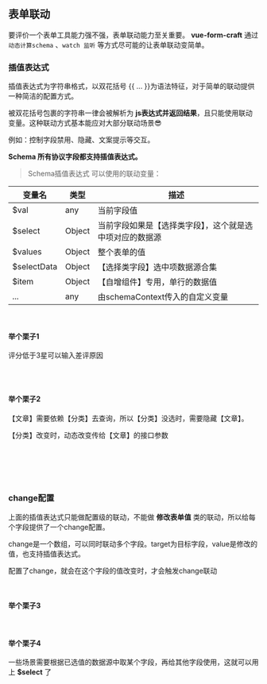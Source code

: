 ## 表单联动

要评价一个表单工具能力强不强，表单联动能力至关重要。 **vue-form-craft** 通过`动态计算schema` 、`watch 监听` 等方式尽可能的让表单联动变简单。


### 插值表达式

插值表达式为字符串格式，以双花括号 {{ ... }}为语法特征，对于简单的联动提供一种简洁的配置方式。

被双花括号包裹的字符串一律会被解析为 **js表达式并返回结果**，且只能使用联动变量。这种联动方式基本能应对大部分联动场景😎

例如：控制字段禁用、隐藏、文案提示等交互。

**Schema 所有协议字段都支持插值表达式。**

> Schema插值表达式 可以使用的联动变量：

| 变量名      | 类型   | 描述                                                     |
| ----------- | ------ | -------------------------------------------------------- |
| $val        | any    | 当前字段值                                               |
| $select     | Object | 当前字段如果是【选择类字段】，这个就是选中项对应的数据源 |
| $values     | Object | 整个表单的值                                             |
| $selectData | Object | 【选择类字段】选中项数据源合集                           |
| $item       | Object | 【自增组件】专用，单行的数据值                           |
| ...         | any    | 由schemaContext传入的自定义变量                          |

<br/>

#### 举个栗子1

评分低于3星可以输入差评原因

<div class="linkage1"></div>

<br/>
<br/>

#### 举个栗子2

【文章】需要依赖【分类】去查询，所以【分类】没选时，需要隐藏【文章】。

【分类】改变时，动态改变传给【文章】的接口参数

<div class="linkage2"></div>

<br/>
<br/>

<br/>
<br/>


### change配置

上面的插值表达式只能做配置级的联动，不能做 **修改表单值** 类的联动，所以给每个字段提供了一个change配置。

change是一个数组，可以同时联动多个字段。target为目标字段，value是修改的值，也支持插值表达式。

配置了change，就会在这个字段的值改变时，才会触发change联动

<br/>

#### 举个栗子3

<div class="linkage3"></div>


<br/>

#### 举个栗子4

一些场景需要根据已选值的数据源中取某个字段，再给其他字段使用，这就可以用上 **$select** 了

<div class="linkage4"></div>

